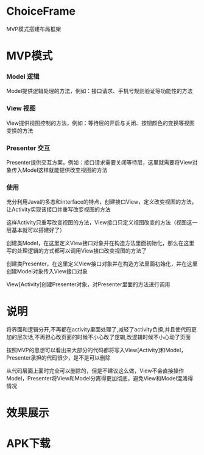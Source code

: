 # ChoiceFrame  
MVP模式搭建布局框架

# MVP模式  
### Model 逻辑  
Model提供逻辑处理的方法，例如：接口请求、手机号规则验证等功能性的方法  
### View 视图  
View提供视图控制的方法，例如：等待层的开启与关闭、按钮颜色的变换等视图变换的方法  
### Presenter 交互  
Presenter提供交互方案，例如：接口请求需要关闭等待层，这里就需要将View对象传入Model这样就能提供改变视图的方法  
### 使用
充分利用Java的多态和interface的特点，创建接口View，定义改变视图的方法，让Activity实现该接口并重写改变视图的方法  

这样Activity只重写改变视图的方法，View接口只定义视图改变的方法（视图这一层基本就可以搭建好了）  

创建类Model，在这里定义View接口对象并在构造方法里面初始化，那么在这里写的处理逻辑的方式都可以调用View接口改变视图的方法了  

创建类Presenter，在这里定义View接口对象并在构造方法里面初始化，并在这里创建Model对象传入View接口对象  

View[Activity]创建Presenter对象，对Presenter里面的方法进行调用  

# 说明  
将界面和逻辑分开,不再都在activity里面处理了,减轻了activity负担,并且使代码更加的层次话,不再担心改页面的时候不小心改了逻辑,改逻辑时候不小心动了页面  

按照MVP的思想可以看出来大部分的代码都将写入View[Activity]和Model，Presenter承担的代码很少，是不是可以删除  

从代码层面上面时完全可以删除的，但是不建议这么做，View不会直接操作Model，Presenter将View和Model分离得更加彻底，避免View和Model混淆得情况  

# 效果展示  

# APK下载  
